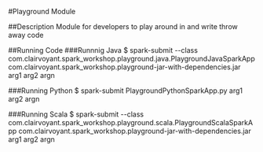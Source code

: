#Playground Module

##Description
Module for developers to play around in and write throw away code

##Running Code
###Runnnig Java
$ spark-submit --class com.clairvoyant.spark_workshop.playground.java.PlaygroundJavaSparkApp com.clairvoyant.spark_workshop.playground-jar-with-dependencies.jar arg1 arg2 argn

###Running Python
$ spark-submit PlaygroundPythonSparkApp.py arg1 arg2 argn

###Running Scala
$ spark-submit --class com.clairvoyant.spark_workshop.playground.scala.PlaygroundScalaSparkApp com.clairvoyant.spark_workshop.playground-jar-with-dependencies.jar arg1 arg2 argn